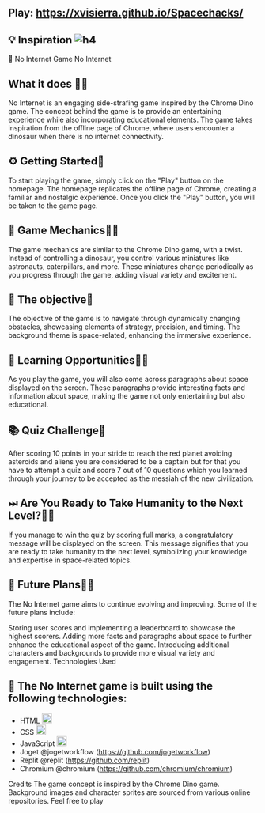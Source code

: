 ## Play: https://xvisierra.github.io/Spacechacks/
## 💡 Inspiration ![h4](https://user-images.githubusercontent.com/74637789/132989784-04d2e815-1552-4642-95c1-c03be72de800.jpg)
🚀
No Internet Game
No Internet
## What it does 👨‍🚀
No Internet is an engaging side-strafing game inspired by the Chrome Dino game. The concept behind the game is to provide an entertaining experience while also incorporating educational elements. The game takes inspiration from the offline page of Chrome, where users encounter a dinosaur when there is no internet connectivity.

## ⚙ Getting Started🚀
To start playing the game, simply click on the "Play" button on the homepage. The homepage replicates the offline page of Chrome, creating a familiar and nostalgic experience. Once you click the "Play" button, you will be taken to the game page.

## 🔧 Game Mechanics👨‍🚀
The game mechanics are similar to the Chrome Dino game, with a twist. Instead of controlling a dinosaur, you control various miniatures like astronauts, caterpillars, and more. These miniatures change periodically as you progress through the game, adding visual variety and excitement.

## 💪 The objective🚀
The objective of the game is to navigate through dynamically changing obstacles, showcasing elements of strategy, precision, and timing. The background theme is space-related, enhancing the immersive experience.

## 📌 Learning Opportunities👨‍🚀
As you play the game, you will also come across paragraphs about space displayed on the screen. These paragraphs provide interesting facts and information about space, making the game not only entertaining but also educational.

##  📚 Quiz Challenge🚀
After scoring 10 points in your stride to reach the red planet avoiding asteroids and aliens you are considered to be a captain but for that you have to attempt a quiz and score 7 out of 10 questions which you learned through your journey to be accepted as the messiah of the new civilization.

## ⏭ Are You Ready to Take Humanity to the Next Level?👨‍🚀
If you manage to win the quiz by scoring full marks, a congratulatory message will be displayed on the screen. This message signifies that you are ready to take humanity to the next level, symbolizing your knowledge and expertise in space-related topics.

## 🚀 Future Plans👨‍🚀
The No Internet game aims to continue evolving and improving. Some of the future plans include:

Storing user scores and implementing a leaderboard to showcase the highest scorers.
Adding more facts and paragraphs about space to further enhance the educational aspect of the game.
Introducing additional characters and backgrounds to provide more visual variety and engagement.
Technologies Used
## 🔧 The No Internet game is built using the following technologies:

- HTML <img src="https://cdn.jsdelivr.net/gh/devicons/devicon/icons/html5/html5-original-wordmark.svg" alt="html5" width="20" height="20"/>
- CSS <img src="https://cdn.jsdelivr.net/gh/devicons/devicon/icons/css3/css3-original-wordmark.svg" alt="css3" width="20" height="20"/>
- JavaScript <img src="https://cdn.jsdelivr.net/gh/devicons/devicon/icons/javascript/javascript-original.svg" alt="javascript" width="20" height="20"/>
- Joget @jogetworkflow (https://github.com/jogetworkflow)
- Replit @replit (https://github.com/replit)
- Chromium @chromium (https://github.com/chromium/chromium)

Credits
The game concept is inspired by the Chrome Dino game.
Background images and character sprites are sourced from various online repositories.
Feel free to play
